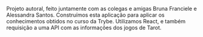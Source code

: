 Projeto autoral, feito juntamente com as colegas e amigas Bruna Franciele e Alessandra Santos.
Construímos esta aplicação para aplicar os conhecimentos obtidos no curso da Trybe.
Utilizamos React, e também requisição a uma API com as informações dos jogos de Tarot.
